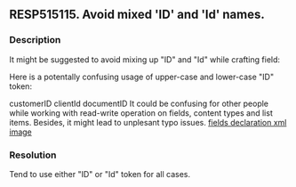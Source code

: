 ## RESP515115. Avoid mixed 'ID' and 'Id' names. 

### Description
It might be suggested to avoid mixing up "ID" and "Id" while crafting field:

Here is a potentally confusing usage of upper-case and lower-case "ID" token:

customerID
clientId
documentID
It could be confusing for other people while working with read-write operation on fields, content types and list items.
Besides, it might lead to unplesant typo issues.
[fields declaration xml image](../../../assets/resp515115.png)

### Resolution
Tend to use either "ID" or "Id" token for all cases.
